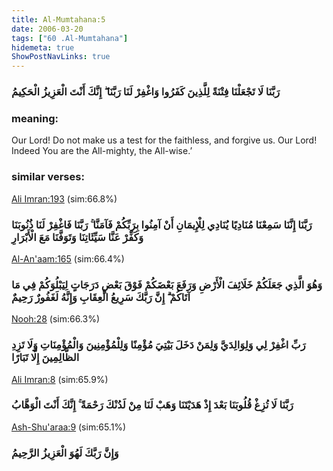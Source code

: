 ```yaml
---
title: Al-Mumtahana:5
date: 2006-03-20
tags: ["60 .Al-Mumtahana"]
hidemeta: true 
ShowPostNavLinks: true 
---
```

### رَبَّنَا لَا تَجْعَلْنَا فِتْنَةً لِلَّذِينَ كَفَرُوا وَاغْفِرْ لَنَا رَبَّنَا ۖ إِنَّكَ أَنْتَ الْعَزِيزُ الْحَكِيمُ
### meaning: 
Our Lord! Do not make us a test for the faithless, and forgive us. Our Lord! Indeed You are the All-mighty, the All-wise.’
### similar verses: 

[Ali Imran:193](/3/193) (sim:66.8%)

### رَبَّنَا إِنَّنَا سَمِعْنَا مُنَادِيًا يُنَادِي لِلْإِيمَانِ أَنْ آمِنُوا بِرَبِّكُمْ فَآمَنَّا ۚ رَبَّنَا فَاغْفِرْ لَنَا ذُنُوبَنَا وَكَفِّرْ عَنَّا سَيِّئَاتِنَا وَتَوَفَّنَا مَعَ الْأَبْرَارِ

[Al-An'aam:165](/6/165) (sim:66.4%)

### وَهُوَ الَّذِي جَعَلَكُمْ خَلَائِفَ الْأَرْضِ وَرَفَعَ بَعْضَكُمْ فَوْقَ بَعْضٍ دَرَجَاتٍ لِيَبْلُوَكُمْ فِي مَا آتَاكُمْ ۗ إِنَّ رَبَّكَ سَرِيعُ الْعِقَابِ وَإِنَّهُ لَغَفُورٌ رَحِيمٌ

[Nooh:28](/71/28) (sim:66.3%)

### رَبِّ اغْفِرْ لِي وَلِوَالِدَيَّ وَلِمَنْ دَخَلَ بَيْتِيَ مُؤْمِنًا وَلِلْمُؤْمِنِينَ وَالْمُؤْمِنَاتِ وَلَا تَزِدِ الظَّالِمِينَ إِلَّا تَبَارًا

[Ali Imran:8](/3/8) (sim:65.9%)

### رَبَّنَا لَا تُزِغْ قُلُوبَنَا بَعْدَ إِذْ هَدَيْتَنَا وَهَبْ لَنَا مِنْ لَدُنْكَ رَحْمَةً ۚ إِنَّكَ أَنْتَ الْوَهَّابُ

[Ash-Shu'araa:9](/26/9) (sim:65.1%)

### وَإِنَّ رَبَّكَ لَهُوَ الْعَزِيزُ الرَّحِيمُ
